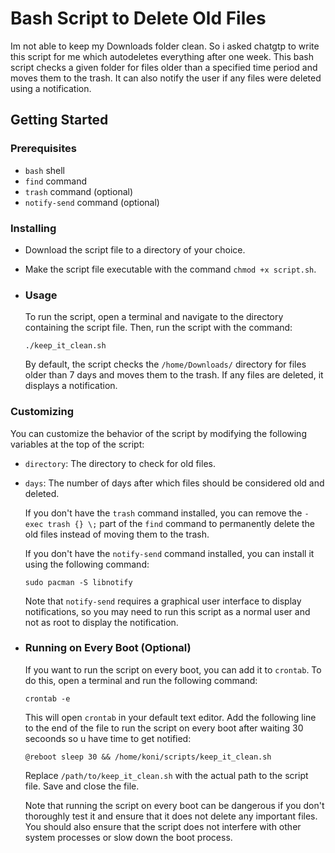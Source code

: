 # Bash Script to Delete Old Files  
    
  Im not able to keep my Downloads folder clean. So i asked chatgtp to write this script for me which autodeletes everything after one week. 
  This bash script checks a given folder for files older than a specified time period and moves them to the trash. It can also notify the user if any files were deleted using a notification.  
## Getting Started  
### Prerequisites  
- `bash` shell  
- `find` command  
- `trash` command (optional)  
- `notify-send` command (optional)  
### Installing  
- Download the script file to a directory of your choice.  
- Make the script file executable with the command `chmod +x script.sh`.  
- ### Usage  
    
  To run the script, open a terminal and navigate to the directory containing the script file. Then, run the script with the command:  
        
  ```
  ./keep_it_clean.sh
  ```
    
  By default, the script checks the `/home/Downloads/` directory for files older than 7 days and moves them to the trash. If any files are deleted, it displays a notification.  
### Customizing  
    
  You can customize the behavior of the script by modifying the following variables at the top of the script:  
- `directory`: The directory to check for old files.  
- `days`: The number of days after which files should be considered old and deleted.  
    
  If you don't have the `trash` command installed, you can remove the `-exec trash {} \;` part of the `find` command to permanently delete the old files instead of moving them to the trash.  
    
  If you don't have the `notify-send` command installed, you can install it using the following command:  

    
  ```
  sudo pacman -S libnotify
  ```
    
  Note that `notify-send` requires a graphical user interface to display notifications, so you may need to run this script as a normal user and not as root to display the notification.  
- ### Running on Every Boot (Optional)  
    
  If you want to run the script on every boot, you can add it to `crontab`. To do this, open a terminal and run the following command:  
    

    
  ```
  crontab -e
  ```
    
  This will open `crontab` in your default text editor. Add the following line to the end of the file to run the script on every boot after waiting 30 secoonds so u have time to get notified:  

    
  ```
  @reboot sleep 30 && /home/koni/scripts/keep_it_clean.sh
  ```
    
  Replace `/path/to/keep_it_clean.sh` with the actual path to the script file. Save and close the file.  
    
  Note that running the script on every boot can be dangerous if you don't thoroughly test it and ensure that it does not delete any important files. You should also ensure that the script does not interfere with other system processes or slow down the boot process.
